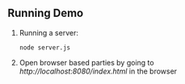 ## Running Demo

1. Running a server:
    ```shell
    node server.js
    ```

2. Open browser based parties by going to *http://localhost:8080/index.html* in the browser
